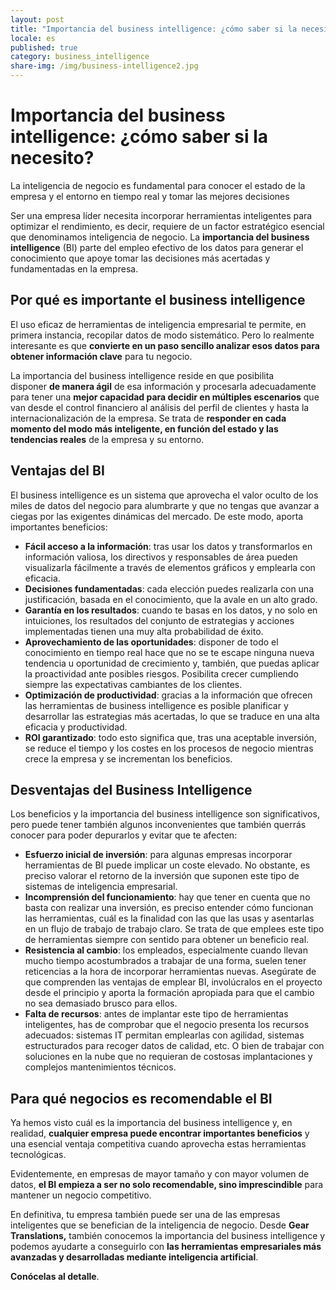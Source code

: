 ```yaml
---
layout: post
title: "Importancia del business intelligence: ¿cómo saber si la necesito?"
locale: es
published: true
category: business_intelligence
share-img: /img/business-intelligence2.jpg
---
```

Importancia del business intelligence: ¿cómo saber si la necesito?
=======================================================================================================================================================================

La inteligencia de negocio es fundamental para conocer el estado de la empresa y el entorno en tiempo real y tomar las mejores decisiones

Ser una empresa líder necesita incorporar herramientas inteligentes para optimizar el rendimiento, es decir, requiere de un factor estratégico esencial que denominamos inteligencia de negocio. La **importancia del business intelligence** (BI) parte del empleo efectivo de los datos para generar el conocimiento que apoye tomar las decisiones más acertadas y fundamentadas en la empresa.

**Por qué es importante el business intelligence**
------------------------------------------------------

El uso eficaz de herramientas de inteligencia empresarial te permite, en primera instancia, recopilar datos de modo sistemático. Pero lo realmente interesante es que **convierte en un paso sencillo analizar esos datos para obtener información clave** para tu negocio.

La importancia del business intelligence reside en que posibilita disponer **de manera ágil** de esa información y procesarla adecuadamente para tener una **mejor capacidad para decidir en múltiples escenarios** que van desde el control financiero al análisis del perfil de clientes y hasta la internacionalización de la empresa. Se trata de **responder en cada momento del modo más inteligente, en función del estado y las tendencias reales** de la empresa y su entorno.

**Ventajas del BI**
-----------------------

El business intelligence es un sistema que aprovecha el valor oculto de los miles de datos del negocio para alumbrarte y que no tengas que avanzar a ciegas por las exigentes dinámicas del mercado. De este modo, aporta importantes beneficios:

-   **Fácil acceso a la información**: tras usar los datos y transformarlos en información valiosa, los directivos y responsables de área pueden visualizarla fácilmente a través de elementos gráficos y emplearla con eficacia.
-   **Decisiones fundamentadas**: cada elección puedes realizarla con una justificación, basada en el conocimiento, que la avale en un alto grado.
-   **Garantía en los resultados**: cuando te basas en los datos, y no solo en intuiciones, los resultados del conjunto de estrategias y acciones implementadas tienen una muy alta probabilidad de éxito.
-   **Aprovechamiento de las oportunidades**: disponer de todo el conocimiento en tiempo real hace que no se te escape ninguna nueva tendencia u oportunidad de crecimiento y, también, que puedas aplicar la proactividad ante posibles riesgos. Posibilita crecer cumpliendo siempre las expectativas cambiantes de los clientes.
-   **Optimización de productividad**: gracias a la información que ofrecen las herramientas de business intelligence es posible planificar y desarrollar las estrategias más acertadas, lo que se traduce en una alta eficacia y productividad.
-   **ROI garantizado**: todo esto significa que, tras una aceptable inversión, se reduce el tiempo y los costes en los procesos de negocio mientras crece la empresa y se incrementan los beneficios.

**Desventajas del Business Intelligence**
---------------------------------------------

Los beneficios y la importancia del business intelligence son significativos, pero puede tener también algunos inconvenientes que también querrás conocer para poder depurarlos y evitar que te afecten:

-   **Esfuerzo inicial de inversión**: para algunas empresas incorporar herramientas de BI puede implicar un coste elevado. No obstante, es preciso valorar el retorno de la inversión que suponen este tipo de sistemas de inteligencia empresarial.
-   **Incomprensión del funcionamiento**: hay que tener en cuenta que no basta con realizar una inversión, es preciso entender cómo funcionan las herramientas, cuál es la finalidad con las que las usas y asentarlas en un flujo de trabajo de trabajo claro. Se trata de que emplees este tipo de herramientas siempre con sentido para obtener un beneficio real.
-   **Resistencia al cambio**: los empleados, especialmente cuando llevan mucho tiempo acostumbrados a trabajar de una forma, suelen tener reticencias a la hora de incorporar herramientas nuevas. Asegúrate de que comprenden las ventajas de emplear BI, involúcralos en el proyecto desde el principio y aporta la formación apropiada para que el cambio no sea demasiado brusco para ellos.
-   **Falta de recursos**: antes de implantar este tipo de herramientas inteligentes, has de comprobar que el negocio presenta los recursos adecuados: sistemas IT permitan emplearlas con agilidad, sistemas estructurados para recoger datos de calidad, etc. O bien de trabajar con soluciones en la nube que no requieran de costosas implantaciones y complejos mantenimientos técnicos.

**Para qué negocios es recomendable el BI**
-----------------------------------------------

Ya hemos visto cuál es la importancia del business intelligence y, en realidad, **cualquier empresa puede encontrar importantes beneficios** y una esencial ventaja competitiva cuando aprovecha estas herramientas tecnológicas.

Evidentemente, en empresas de mayor tamaño y con mayor volumen de datos, **el BI empieza a ser no solo recomendable, sino imprescindible** para mantener un negocio competitivo.

En definitiva, tu empresa también puede ser una de las empresas inteligentes que se benefician de la inteligencia de negocio. Desde **Gear Translations,** también conocemos la importancia del business intelligence y podemos ayudarte a conseguirlo con **las herramientas empresariales más avanzadas y desarrolladas mediante inteligencia artificial**.

**Conócelas al detalle**.
